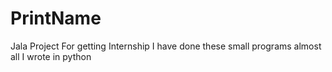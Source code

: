 # PrintName
Jala Project
For getting Internship I have done these small programs almost all I wrote in python
